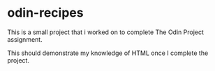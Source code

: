 # odin-recipes

This is a small project that i worked on to complete The Odin Project assignment.

This should demonstrate my knowledge of HTML once I complete the project.
